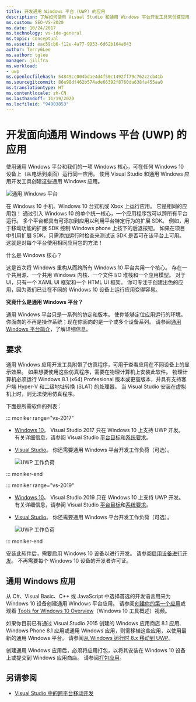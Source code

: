 ```yaml
---
title: 开发通用 Windows 平台 (UWP) 的应用
description: 了解如何使用 Visual Studio 和通用 Windows 平台开发工具来创建应用。
ms.custom: SEO-VS-2020
ms.date: 10/24/2017
ms.technology: vs-ide-general
ms.topic: conceptual
ms.assetid: eac59cb6-f12e-4a77-9953-6d62b164a643
author: TerryGLee
ms.author: tglee
manager: jillfra
ms.workload:
- uwp
ms.openlocfilehash: 54849cc004bdae4d4f50c1492ff79c762c2cb41b
ms.sourcegitcommit: 86e98df462b574ade66392f8760da638fe455aa0
ms.translationtype: HT
ms.contentlocale: zh-CN
ms.lasthandoff: 11/19/2020
ms.locfileid: "94903853"
---
```

# <a name="develop-apps-for-the-universal-windows-platform-uwp"></a>开发面向通用 Windows 平台 (UWP) 的应用

使用通用 Windows 平台和我们的一项 Windows 核心，可在任何 Windows 10 设备上（从电话到桌面）运行同一应用。 使用 Visual Studio 和通用 Windows 应用开发工具创建这些通用 Windows 应用。

![通用 Windows 平台](../cross-platform/media/uwp_coreextensions.png)

在 Windows 10 手机、Windows 10 台式机或 Xbox 上运行应用。 它是相同的应用包！ 通过引入 Windows 10 的单个统一核心，一个应用程序包可以跨所有平台运行。 多个平台都具有可添加到应用以利用平台特定行为的扩展 SDK。 例如，用于移动功能的扩展 SDK 控制 Windows phone 上按下的后退按钮。 如果在项目中引用扩展 SDK，只需添加运行时检查来测试该 SDK 是否可在该平台上可用。 这就是对每个平台使用相同应用包的方法！

什么是 Windows 核心？

这是首次将 Windows 重构从而跨所有 Windows 10 平台共用一个核心。 存在一个共用源、一个共用 Windows 内核、一个文件 I/O 堆栈和一个应用模型。 对于 UI，只有一个 XAML UI 框架和一个 HTML UI 框架。 你可专注于创建出色的应用，因为我们已让在不同的 Windows 10 设备上运行应用变得容易。

**究竟什么是通用 Windows 平台？**

通用 Windows 平台只是一系列的协定和版本。 使你能够定位应用运行的环境。 你面向的不再是操作系统；现在你面向的是一个或多个设备系列。 请参阅[通用 Windows 平台简介](/windows/uwp/get-started/universal-application-platform-guide)，了解详细信息。

## <a name="requirements"></a>要求

通用 Windows 应用开发工具附带了仿真程序，可用于查看应用在不同设备上的显示效果。 如果想要使用这些仿真程序，需要在物理计算机上安装此软件。 物理计算机必须运行 Windows 8.1 (x64) Professional 版本或更高版本，并具有支持客户端 Hyper-V 和二级地址转换 (SLAT) 的处理器。 当 Visual Studio 安装在虚拟机上时，则无法使用仿真程序。

下面是所需软件的列表：

::: moniker range="vs-2017"

- [Windows 10](https://support.microsoft.com/help/17777/downloads-for-windows)。 Visual Studio 2017 只在 Windows 10 上支持 UWP 开发。 有关详细信息，请参阅 Visual Studio [平台目标](/visualstudio/productinfo/vs2017-compatibility-vs)和[系统要求](/visualstudio/productinfo/vs2017-system-requirements-vs)。

- [Visual Studio](https://visualstudio.microsoft.com/vs/older-downloads/?utm_medium=microsoft&utm_source=docs.microsoft.com&utm_campaign=vs+2017+download)。 你还需要通用 Windows 平台开发工作负荷（可选）。

     ![UWP 工作负荷](media/uwp_workload.png)

::: moniker-end

::: moniker range="vs-2019"

- [Windows 10](https://support.microsoft.com/help/17777/downloads-for-windows)。 Visual Studio 2019 只在 Windows 10 上支持 UWP 开发。 有关详细信息，请参阅 Visual Studio [平台目标](/visualstudio/releases/2019/compatibility/)和[系统要求](/visualstudio/releases/2019/system-requirements/)。

- [Visual Studio](https://visualstudio.microsoft.com/downloads)。 你还需要通用 Windows 平台开发工作负荷（可选）。

     ![UWP 工作负荷](media/uwp_workload.png)

::: moniker-end

安装此软件后，需要启用 Windows 10 设备以进行开发。 请参阅[启用设备进行开发](/windows/uwp/get-started/enable-your-device-for-development)。 不再需要每个 Windows 10 设备的开发者许可证。

## <a name="universal-windows-apps"></a>通用 Windows 应用

从 C#、Visual Basic、C++ 或 JavaScript 中选择首选的开发语言用来为 Windows 10 设备创建通用 Windows 平台应用。 请参阅[创建你的第一个应用](/windows/uwp/get-started/your-first-app)或观看 [Tools for Windows 10 Overview](https://channel9.msdn.com/Series/ConnectOn-Demand/229)（Windows 10 工具概述）视频。

如果你目前已有通过 Visual Studio 2015 创建的 Windows 应用商店 8.1 应用、Windows Phone 8.1 应用或通用 Windows 应用，则需移植这些应用，以使用最新的通用 Windows 平台。 请参阅[从 Windows 运行时 8.x 移动到 UWP](/windows/uwp/porting/w8x-to-uwp-root)。

创建通用 Windows 应用后，必须将应用打包，以将其安装在 Windows 10 设备上或提交到 Windows 应用商店。 请参阅[打包应用](/windows/uwp/packaging/index)。

## <a name="see-also"></a>另请参阅

- [Visual Studio 中的跨平台移动开发](../cross-platform/cross-platform-mobile-development-in-visual-studio.md)
